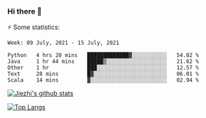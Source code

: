 ### Hi there 👋

⚡ Some statistics:

<!--START_SECTION:waka-->
```text
Week: 09 July, 2021 - 15 July, 2021

Python   4 hrs 20 mins   █████████████▓░░░░░░░░░░░   54.02 % 
Java     1 hr 44 mins    █████▒░░░░░░░░░░░░░░░░░░░   21.62 % 
Other    1 hr            ███░░░░░░░░░░░░░░░░░░░░░░   12.57 % 
Text     28 mins         █▓░░░░░░░░░░░░░░░░░░░░░░░   06.01 % 
Scala    14 mins         ▓░░░░░░░░░░░░░░░░░░░░░░░░   02.94 % 
```
<!--END_SECTION:waka-->

[![Jiezhi's github stats](https://github-readme-stats.vercel.app/api?username=Jiezhi&show_icons=true)](https://github.com/Jiezhi/github-readme-stats)

[![Top Langs](https://github-readme-stats.vercel.app/api/top-langs/?username=Jiezhi&hide=javascript,html)](https://github.com/Jiezhi/github-readme-stats)
<!--
**Jiezhi/Jiezhi** is a ✨ _special_ ✨ repository because its `README.md` (this file) appears on your GitHub profile.

Here are some ideas to get you started:

- 🔭 I’m currently working on ...
- 🌱 I’m currently learning ...
- 👯 I’m looking to collaborate on ...
- 🤔 I’m looking for help with ...
- 💬 Ask me about ...
- 📫 How to reach me: ...
- 😄 Pronouns: ...
- ⚡ Fun fact: ...
-->

